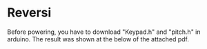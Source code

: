 # Reversi
Before powering, you have to download "Keypad.h" and "pitch.h"  in arduino. The result was shown at the below of the attached pdf. 
